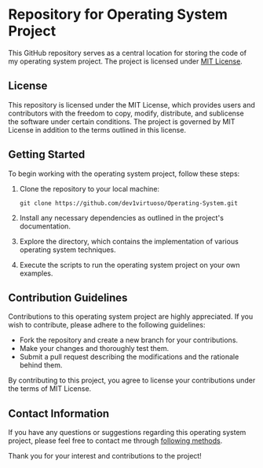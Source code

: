 # Repository for Operating System Project

This GitHub repository serves as a central location for storing the code of my operating system project. The project is licensed under [MIT License](LICENSE).

## License

This repository is licensed under the MIT License, which provides users and contributors with the freedom to copy, modify, distribute, and sublicense the software under certain conditions. The project is governed by MIT License in addition to the terms outlined in this license.

## Getting Started

To begin working with the operating system project, follow these steps:

1. Clone the repository to your local machine:

   `
   git clone https://github.com/dev1virtuoso/Operating-System.git
   `

2. Install any necessary dependencies as outlined in the project's documentation.

3. Explore the directory, which contains the implementation of various operating system techniques.

4. Execute the scripts to run the operating system project on your own examples.

## Contribution Guidelines

Contributions to this operating system project are highly appreciated. If you wish to contribute, please adhere to the following guidelines:

- Fork the repository and create a new branch for your contributions.
- Make your changes and thoroughly test them.
- Submit a pull request describing the modifications and the rationale behind them.

By contributing to this project, you agree to license your contributions under the terms of MIT License.

## Contact Information

If you have any questions or suggestions regarding this operating system project, please feel free to contact me through [following methods](https://github.com/dev1virtuoso/Documentation/blob/main/dev1virtuoso/Attachment/dev1virtuoso/carson-wu.md#contact).

Thank you for your interest and contributions to the project!
